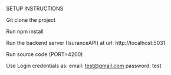 SETUP INSTRUCTIONS

Git clone the project

Run npm install

Run the backend server (IsuranceAPI) at url: http://localhost:5031

Run source code (PORT=4200)

Use Login credentials as:
email: test@gmail.com
password: test
